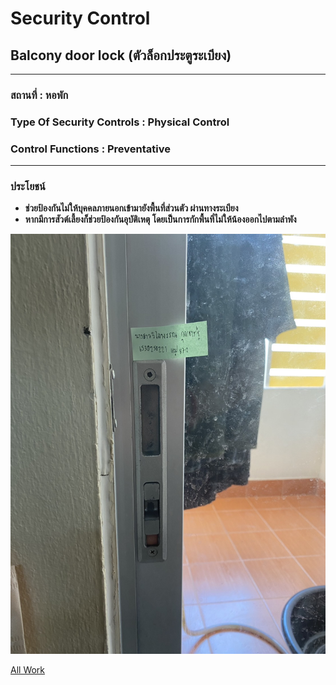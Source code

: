 # Security Control

## Balcony door lock (ตัวล็อกประตูระเบียง)

---------------------------------------------------------------------------------------------------------------
### สถานที่ : **หอพัก**

### Type Of Security Controls : **Physical Control**

### Control Functions : **Preventative**

---------------------------------------------------------------------------------------------------------------

### ประโยชน์ 
- **ช่วยป้องกันไม่ให้บุคคลภายนอกเข้ามายังพื้นที่ส่วนตัว ผ่านทางระเบียง**
- **หากมีการสัวต์เลี้ยงก็ช่วยป้องกันอุบัติเหตุ โดยเป็นการกักพื้นที่ไม่ให้น้องออกไปตามลำพัง**

![Pic](img/sec-control.jpg)

<a href= "https://wilaiphan.github.io/all-work"> All Work </a>